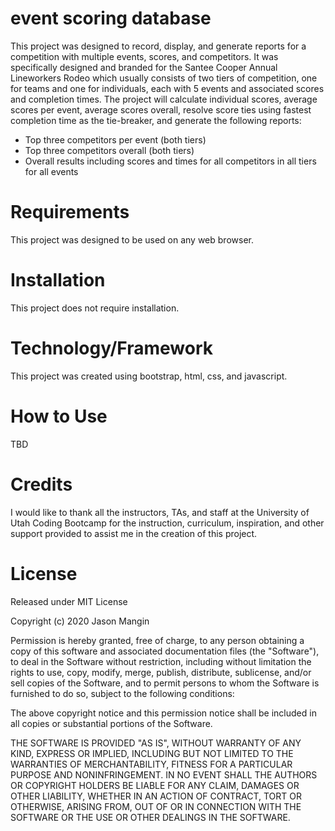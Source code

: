 # event scoring database
This project was designed to record, display, and generate reports for a competition with multiple events, scores, and competitors.  It was specifically designed and branded for the Santee Cooper Annual Lineworkers Rodeo which usually consists of two tiers of competition, one for teams and one for individuals, each with 5 events and associated scores and completion times.  The project will calculate individual scores, average scores per event, average scores overall, resolve score ties using fastest completion time as the tie-breaker, and generate the following reports:
- Top three competitors per event (both tiers)
- Top three competitors overall (both tiers)
- Overall results including scores and times for all competitors in all tiers for all events

# Requirements
This project was designed to be used on any web browser.

# Installation
This project does not require installation.

# Technology/Framework
This project was created using bootstrap, html, css, and javascript.

# How to Use
TBD

# Credits
I would like to thank all the instructors, TAs, and staff at the University of Utah Coding Bootcamp for the instruction, curriculum, inspiration, and other support provided to assist me in the creation of this project.

# License
Released under MIT License

Copyright (c) 2020 Jason Mangin

Permission is hereby granted, free of charge, to any person obtaining a copy of this software and associated documentation files (the "Software"), to deal in the Software without restriction, including without limitation the rights to use, copy, modify, merge, publish, distribute, sublicense, and/or sell copies of the Software, and to permit persons to whom the Software is furnished to do so, subject to the following conditions:

The above copyright notice and this permission notice shall be included in all copies or substantial portions of the Software.

THE SOFTWARE IS PROVIDED "AS IS", WITHOUT WARRANTY OF ANY KIND, EXPRESS OR IMPLIED, INCLUDING BUT NOT LIMITED TO THE WARRANTIES OF MERCHANTABILITY, FITNESS FOR A PARTICULAR PURPOSE AND NONINFRINGEMENT. IN NO EVENT SHALL THE AUTHORS OR COPYRIGHT HOLDERS BE LIABLE FOR ANY CLAIM, DAMAGES OR OTHER LIABILITY, WHETHER IN AN ACTION OF CONTRACT, TORT OR OTHERWISE, ARISING FROM, OUT OF OR IN CONNECTION WITH THE SOFTWARE OR THE USE OR OTHER DEALINGS IN THE SOFTWARE.
